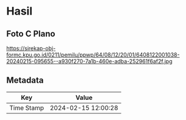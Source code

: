 # Hasil

## Foto C Plano

https://sirekap-obj-formc.kpu.go.id/0211/pemilu/ppwp/64/08/12/20/01/6408122001038-20240215-095655--a930f270-7a1b-460e-adba-252961f6af2f.jpg


## Metadata

| Key        | Value               |
| ---------- | ------------------- |
| Time Stamp | 2024-02-15 12:00:28 |



